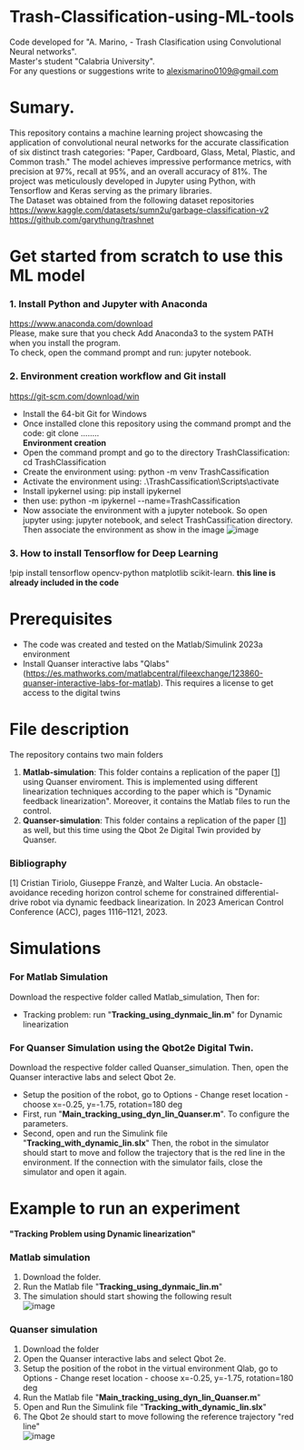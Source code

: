 # Trash-Classification-using-ML-tools

Code developed for "A. Marino, - Trash Clasification using Convolutional Neural networks".  
Master's student "Calabria University".  
For any questions or suggestions write to alexismarino0109@gmail.com

# Sumary.
This repository contains a machine learning project showcasing the application of convolutional neural networks for the accurate classification of six distinct trash categories: "Paper, Cardboard, Glass, Metal, Plastic, and Common trash." The model achieves impressive performance metrics, with precision at 97%, recall at 95%, and an overall accuracy of 81%. The project was meticulously developed in Jupyter using Python, with Tensorflow and Keras serving as the primary libraries.  
The Dataset was obtained from the following dataset repositories  
https://www.kaggle.com/datasets/sumn2u/garbage-classification-v2  
https://github.com/garythung/trashnet

# Get started from scratch to use this ML model
### 1. Install Python and Jupyter with Anaconda  
https://www.anaconda.com/download  
Please, make sure that you check Add Anaconda3 to the system PATH when you install the program.  
To check, open the command prompt and run: jupyter notebook.  
### 2. Environment creation workflow and Git install
https://git-scm.com/download/win  
- Install the 64-bit Git for Windows
- Once installed clone this repository using the  command prompt and the code: git clone ........  
**Environment creation** 
- Open the command prompt and go to the directory TrashClassification: cd TrashClassification
- Create the environment using: python -m venv TrashCassification
- Activate the environment using: .\TrashCassification\Scripts\activate
- Install ipykernel using: pip install ipykernel
- then use: python -m ipykernel --name=TrashCassification
- Now associate the environment with a jupyter notebook. So open jupyter using: jupyter notebook, and select TrashCassification directory. Then associate the environment as show in the image
![image](https://github.com/fercho-0109/TrashClassification/assets/40362695/2b853119-4011-4c9b-8141-3a8a88e539e5)
### 3. How to install Tensorflow for Deep Learning 
!pip install tensorflow opencv-python matplotlib scikit-learn. **this line is already included in the code** 

# Prerequisites
- The code was created and tested on the Matlab/Simulink 2023a environment
- Install Quanser interactive labs "Qlabs" (https://es.mathworks.com/matlabcentral/fileexchange/123860-quanser-interactive-labs-for-matlab). This requires a license to get access to the digital twins 
# File description
The repository contains two main folders  
1. **Matlab-simulation**: This folder contains a replication of the paper [[1](https://ieeexplore.ieee.org/document/9956741)] using Quanser enviroment. This is implemented using different linearization techniques according to the paper which is "Dynamic feedback linearization". Moreover, it contains the Matlab files to run the control. 
2. **Quanser-simulation**: This folder contains a replication of the paper [[1](https://ieeexplore.ieee.org/document/9956741)] as well, but this time using the Qbot 2e Digital Twin provided by Quanser.
### Bibliography  
[1] Cristian Tiriolo, Giuseppe Franzè, and Walter Lucia. An obstacle-avoidance receding horizon control scheme for constrained differential-drive robot via dynamic feedback linearization. In 2023 American Control Conference (ACC), pages 1116–1121, 2023.

# Simulations 
### For Matlab Simulation  
Download the respective folder called Matlab_simulation, Then for:
- Tracking problem: run "**Tracking_using_dynmaic_lin.m**" for Dynamic linearization
### For Quanser Simulation using the Qbot2e Digital Twin.
Download the respective folder called Quanser_simulation. Then, open the Quanser interactive labs and select Qbot 2e.

- Setup the position of the robot, go to Options - Change reset location - choose x=-0.25, y=-1.75, rotation=180 deg
- First, run "**Main_tracking_using_dyn_lin_Quanser.m**". To configure the parameters.
- Second, open and run the Simulink file "**Tracking_with_dynamic_lin.slx**" Then, the robot in the simulator should start to move and follow the trajectory that is the red line in the environment. If the connection with the simulator fails, close the simulator and open it again.

# Example to run an experiment  
**"Tracking Problem using Dynamic linearization"**
### Matlab simulation 
1. Download the folder. 
2. Run the Matlab file  "**Tracking_using_dynmaic_lin.m**"
3. The simulation should start showing the following result  
![image](https://github.com/fercho-0109/RHC-Tracking-Trajectory-with-Obstacle-Avoidance/assets/40362695/9da97de6-8f37-4604-bd6f-a36ef1451159)
### Quanser simulation
1. Download the folder
2. Open the Quanser interactive labs and select Qbot 2e.
3. Setup the position of the robot in the virtual environment Qlab, go to Options - Change reset location - choose x=-0.25, y=-1.75, rotation=180 deg
4. Run the Matlab file "**Main_tracking_using_dyn_lin_Quanser.m**"
5. Open and Run the Simulink file "**Tracking_with_dynamic_lin.slx**"
6. The Qbot 2e should start to move following the reference trajectory "red line"  
![image](https://github.com/PreCyseGroup/RHC-Tracking-Trajectory-with-Obstacle-Avoidance/assets/40362695/855b62e5-6ebd-4bf2-a85c-3464a9948a70)







  


